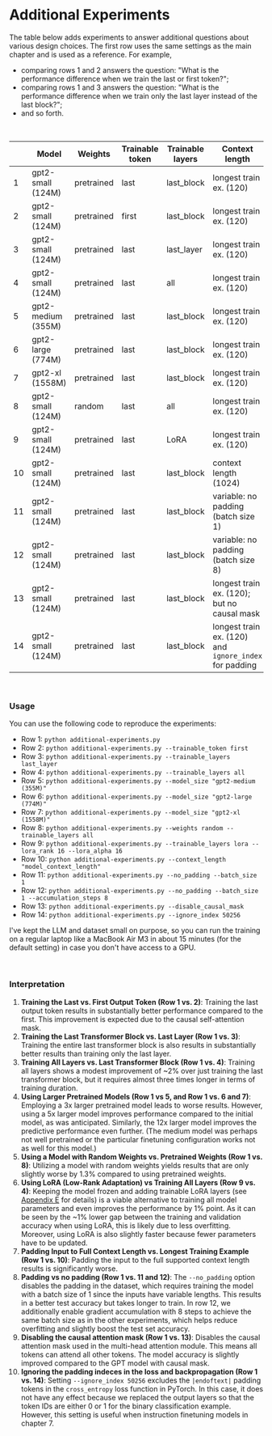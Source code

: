 # Additional Experiments

The table below adds experiments to answer additional questions about various design choices. The first row uses the same settings as the main chapter and is used as a reference.
For example,

- comparing rows 1 and 2 answers the question: "What is the performance difference when we train the last or first token?";
- comparing rows 1 and 3 answers the question: "What is the performance difference when we train only the last layer instead of the last block?";
- and so forth.

&nbsp;

|     | Model              | Weights    | Trainable token | Trainable layers | Context length                                         | Training acc | Validation acc | Test acc | Training time | CPU/GPU |
| --- | ------------------ | ---------- | --------------- | ---------------- | ------------------------------------------------------ | ------------ | -------------- | -------- | ------------- | ------- |
| 1   | gpt2-small (124M)  | pretrained | last            | last_block       | longest train ex. (120)                                | 96.63%       | 99.33%         | 95.00%   | 0.28 min      | A100    |
| 2   | gpt2-small (124M)  | pretrained | first           | last_block       | longest train ex. (120)                                | 78.46%       | 80.54%         | 75.00%   | 0.28 min      | A100    |
| 3   | gpt2-small (124M)  | pretrained | last            | last_layer       | longest train ex. (120)                                | 78.65%       | 79.87%         | 72.00%   | 0.25 min      | A100    |
| 4   | gpt2-small (124M)  | pretrained | last            | all              | longest train ex. (120)                                | 99.62%       | 96.64%         | 96.67%   | 0.69 min      | A100    |
| 5   | gpt2-medium (355M) | pretrained | last            | last_block       | longest train ex. (120)                                | 87.50%       | 91.28%         | 84.67%   | 0.75 min      | A100    |
| 6   | gpt2-large (774M)  | pretrained | last            | last_block       | longest train ex. (120)                                | 99.52%       | 98.66%         | 96.67%   | 1.50 min      | A100    |
| 7   | gpt2-xl (1558M)    | pretrained | last            | last_block       | longest train ex. (120)                                | 99.81%       | 99.33%         | 98.33%   | 2.83 min      | A100    |
| 8   | gpt2-small (124M)  | random     | last            | all              | longest train ex. (120)                                | 100%         | 96.64%         | 93.67%   | 0.69 min      | A100    |
| 9   | gpt2-small (124M)  | pretrained | last            | LoRA             | longest train ex. (120)                                | 100.00%      | 97.32%         | 96.67%   | 0.75 min      | A100    |
| 10  | gpt2-small (124M)  | pretrained | last            | last_block       | context length (1024)                                  | 83.08%       | 87.92%         | 78.33%   | 2.46 min      | A100    |
| 11  | gpt2-small (124M)  | pretrained | last            | last_block       | variable: no padding (batch size 1)                    | 100.00%      | 98.66%         | 98.00%   | 1.75 min      | A100    |
| 12  | gpt2-small (124M)  | pretrained | last            | last_block       | variable: no padding (batch size 8)                    | 99.33%       | 98.66%         | 98.33%   | 1.70 min      | A100    |
| 13  | gpt2-small (124M)  | pretrained | last            | last_block       | longest train ex. (120); but no causal mask            | 99.23%       | 98.66%         | 95.33%   | 0.29 min      | A100    |
| 14  | gpt2-small (124M)  | pretrained | last            | last_block       | longest train ex. (120) and `ignore_index` for padding | 96.63%       | 99.33%         | 95.00%   | 0.28 min      | A100    |

&nbsp;

### Usage

You can use the following code to reproduce the experiments:

- Row 1: `python additional-experiments.py`
- Row 2: `python additional-experiments.py --trainable_token first`
- Row 3: `python additional-experiments.py --trainable_layers last_layer`
- Row 4: `python additional-experiments.py --trainable_layers all`
- Row 5: `python additional-experiments.py --model_size "gpt2-medium (355M)"`
- Row 6: `python additional-experiments.py --model_size "gpt2-large (774M)"`
- Row 7: `python additional-experiments.py --model_size "gpt2-xl (1558M)"`
- Row 8: `python additional-experiments.py --weights random --trainable_layers all`
- Row 9: `python additional-experiments.py --trainable_layers lora --lora_rank 16 --lora_alpha 16`
- Row 10: `python additional-experiments.py --context_length "model_context_length"`
- Row 11: `python additional-experiments.py --no_padding --batch_size 1`
- Row 12: `python additional-experiments.py --no_padding --batch_size 1 --accumulation_steps 8`
- Row 13: `python additional-experiments.py --disable_causal_mask`
- Row 14: `python additional-experiments.py --ignore_index 50256`

I've kept the LLM and dataset small on purpose, so you can run the training on a regular laptop like a MacBook Air M3 in about 15 minutes (for the default setting) in case you don't have access to a GPU.

&nbsp;

### Interpretation

1. **Training the Last vs. First Output Token (Row 1 vs. 2)**: Training the last output token results in substantially better performance compared to the first. This improvement is expected due to the causal self-attention mask.
2. **Training the Last Transformer Block vs. Last Layer (Row 1 vs. 3)**: Training the entire last transformer block is also results in substantially better results than training only the last layer.
3. **Training All Layers vs. Last Transformer Block (Row 1 vs. 4)**: Training all layers shows a modest improvement of ~2% over just training the last transformer block, but it requires almost three times longer in terms of training duration.
4. **Using Larger Pretrained Models (Row 1 vs 5, and Row 1 vs. 6 and 7)**: Employing a 3x larger pretrained model leads to worse results. However, using a 5x larger model improves performance compared to the initial model, as was anticipated. Similarly, the 12x larger model improves the predictive performance even further. (The medium model was perhaps not well pretrained or the particular finetuning configuration works not as well for this model.)
5. **Using a Model with Random Weights vs. Pretrained Weights (Row 1 vs. 8)**: Utilizing a model with random weights yields results that are only slightly worse by 1.3% compared to using pretrained weights.
6. **Using LoRA (Low-Rank Adaptation) vs Training All Layers (Row 9 vs. 4)**: Keeping the model frozen and adding trainable LoRA layers (see [Appendix E](../../appendix-E/01_main-chapter-code/appendix-E.ipynb) for details) is a viable alternative to training all model parameters and even improves the performance by 1% point. As it can be seen by the ~1% lower gap between the training and validation accuracy when using LoRA, this is likely due to less overfitting. Moreover, using LoRA is also slightly faster because fewer parameters have to be updated.
7. **Padding Input to Full Context Length vs. Longest Training Example (Row 1 vs. 10)**: Padding the input to the full supported context length results is significantly worse.
8. **Padding vs no padding (Row 1 vs. 11 and 12)**: The `--no_padding` option disables the padding in the dataset, which requires training the model with a batch size of 1 since the inputs have variable lengths. This results in a better test accuracy but takes longer to train. In row 12, we additionally enable gradient accumulation with 8 steps to achieve the same batch size as in the other experiments, which helps reduce overfitting and slightly boost the test set accuracy.
9. **Disabling the causal attention mask (Row 1 vs. 13)**: Disables the causal attention mask used in the multi-head attention module. This means all tokens can attend all other tokens. The model accuracy is slightly improved compared to the GPT model with causal mask.
10. **Ignoring the padding indeces in the loss and backpropagation (Row 1 vs. 14)**: Setting `--ignore_index 50256` excludes the `|endoftext|` padding tokens in the `cross_entropy` loss function in PyTorch. In this case, it does not have any effect because we replaced the output layers so that the token IDs are either 0 or 1 for the binary classification example. However, this setting is useful when instruction finetuning models in chapter 7.
